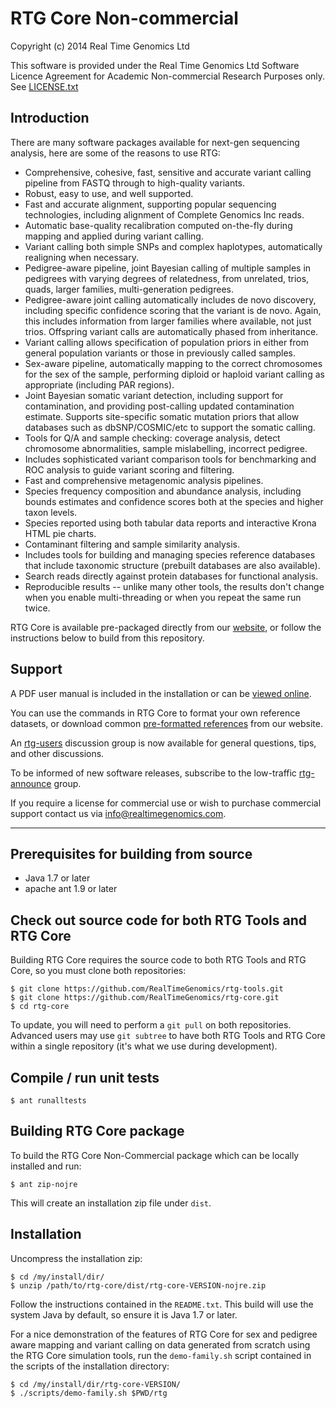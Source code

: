 # RTG Core Non-commercial

Copyright (c) 2014 Real Time Genomics Ltd

This software is provided under the Real Time Genomics Ltd Software
Licence Agreement for Academic Non-commercial Research Purposes
only. See [LICENSE.txt](LICENSE.txt)

## Introduction

There are many software packages available for next-gen sequencing
analysis, here are some of the reasons to use RTG:

* Comprehensive, cohesive, fast, sensitive and accurate variant
  calling pipeline from FASTQ through to high-quality variants.
* Robust, easy to use, and well supported.
* Fast and accurate alignment, supporting popular sequencing
  technologies, including alignment of Complete Genomics Inc reads.
* Automatic base-quality recalibration computed on-the-fly during
  mapping and applied during variant calling.
* Variant calling both simple SNPs and complex haplotypes,
  automatically realigning when necessary.
* Pedigree-aware pipeline, joint Bayesian calling of multiple samples
  in pedigrees with varying degrees of relatedness, from unrelated,
  trios, quads, larger families, multi-generation pedigrees.
* Pedigree-aware joint calling automatically includes de novo
  discovery, including specific confidence scoring that the variant is
  de novo. Again, this includes information from larger families where
  available, not just trios. Offspring variant calls are automatically
  phased from inheritance.
* Variant calling allows specification of population priors in either
  from general population variants or those in previously called
  samples.
* Sex-aware pipeline, automatically mapping to the correct chromosomes
  for the sex of the sample, performing diploid or haploid variant
  calling as appropriate (including PAR regions).
* Joint Bayesian somatic variant detection, including support for
  contamination, and providing post-calling updated contamination
  estimate. Supports site-specific somatic mutation priors that allow
  databases such as dbSNP/COSMIC/etc to support the somatic calling.
* Tools for Q/A and sample checking: coverage analysis, detect
  chromosome abnormalities, sample mislabelling, incorrect pedigree.
* Includes sophisticated variant comparison tools for benchmarking and
  ROC analysis to guide variant scoring and filtering.
* Fast and comprehensive metagenomic analysis pipelines.
* Species frequency composition and abundance analysis, including
  bounds estimates and confidence scores both at the species and
  higher taxon levels.
* Species reported using both tabular data reports and interactive
  Krona HTML pie charts.
* Contaminant filtering and sample similarity analysis.
* Includes tools for building and managing species reference databases
  that include taxonomic structure (prebuilt databases are also
  available).
* Search reads directly against protein databases for functional
  analysis.
* Reproducible results -- unlike many other tools, the results don't
  change when you enable multi-threading or when you repeat the same
  run twice.


RTG Core is available pre-packaged directly from our
[website](http://realtimegenomics.com/products/rtg-core/), or follow
the instructions below to build from this repository.

## Support

A PDF user manual is included in the installation or can be
[viewed online](installer/resources/core/RTGOperationsManual.pdf).

You can use the commands in RTG Core to format your own reference
datasets, or download common
[pre-formatted references](http://realtimegenomics.com/news/pre-formatted-reference-datasets/)
from our website.

An
[rtg-users](https://groups.google.com/a/realtimegenomics.com/forum/#!forum/rtg-users)
discussion group is now available for general questions, tips, and
other discussions.

To be informed of new software releases, subscribe to the low-traffic
[rtg-announce](https://groups.google.com/a/realtimegenomics.com/forum/#!forum/rtg-announce)
group.

If you require a license for commercial use or wish to purchase
commercial support contact us via info@realtimegenomics.com.

---

## Prerequisites for building from source

* Java 1.7 or later
* apache ant 1.9 or later

## Check out source code for both RTG Tools and RTG Core

Building RTG Core requires the source code to both RTG Tools and RTG
Core, so you must clone both repositories:

    $ git clone https://github.com/RealTimeGenomics/rtg-tools.git
    $ git clone https://github.com/RealTimeGenomics/rtg-core.git
    $ cd rtg-core

To update, you will need to perform a `git pull` on both
repositories.  Advanced users may use `git subtree` to have both RTG
Tools and RTG Core within a single repository (it's what we use during
development).

## Compile / run unit tests

    $ ant runalltests

## Building RTG Core package

To build the RTG Core Non-Commercial package which can be locally
installed and run:

    $ ant zip-nojre

This will create an installation zip file under `dist`.

## Installation

Uncompress the installation zip:

    $ cd /my/install/dir/
    $ unzip /path/to/rtg-core/dist/rtg-core-VERSION-nojre.zip

Follow the instructions contained in the `README.txt`. This build will
use the system Java by default, so ensure it is Java 1.7 or later.

For a nice demonstration of the features of RTG Core for sex and
pedigree aware mapping and variant calling on data generated from
scratch using the RTG Core simulation tools, run the `demo-family.sh`
script contained in the scripts of the installation directory:

    $ cd /my/install/dir/rtg-core-VERSION/
    $ ./scripts/demo-family.sh $PWD/rtg

